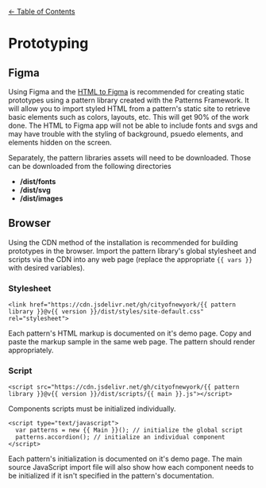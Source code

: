 [← Table of Contents](../docs.md#table-of-contents)

# Prototyping

## Figma

Using Figma and the [HTML to Figma](https://www.figma.com/c/plugin/747985167520967365/HTML-To-Figma) is recommended for creating static prototypes using a pattern library created with the Patterns Framework. It will allow you to import styled HTML from a pattern's static site to retrieve basic elements such as colors, layouts, etc. This will get 90% of the work done. The HTML to Figma app will not be able to include fonts and svgs and may have trouble with the styling of background, psuedo elements, and elements hidden on the screen.

Separately, the pattern libraries assets will need to be downloaded. Those can be downloaded from the following directories

* **/dist/fonts**
* **/dist/svg**
* **/dist/images**

## Browser

Using the CDN method of the installation is recommended for building prototypes in the browser. Import the pattern library's global stylesheet and scripts via the CDN into any web page (replace the appropriate `{{ vars }}` with desired variables).

### Stylesheet

    <link href="https://cdn.jsdelivr.net/gh/cityofnewyork/{{ pattern library }}@v{{ version }}/dist/styles/site-default.css" rel="stylesheet">

Each pattern's HTML markup is documented on it's demo page. Copy and paste the markup sample in the same web page. The pattern should render appropriately.

### Script

    <script src="https://cdn.jsdelivr.net/gh/cityofnewyork/{{ pattern library }}@v{{ version }}/dist/scripts/{{ main }}.js"></script>

Components scripts must be initialized individually.

    <script type="text/javascript">
      var patterns = new {{ Main }}(); // initialize the global script
      patterns.accordion(); // initialize an individual component
    </script>

Each pattern's initialization is documented on it's demo page. The main source JavaScript import file will also show how each component needs to be initialized if it isn't specified in the pattern's documentation.

